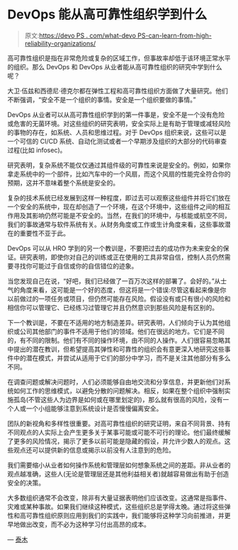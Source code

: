 # DevOps 能从高可靠性组织学到什么

> 原文:[https://devo PS . com/what-devo PS-can-learn-from-high-reliability-organizations/](https://devops.com/what-devops-can-learn-from-high-reliability-organizations/)

高可靠性组织是指在非常危险或复杂的区域工作，但事故率却低于该环境正常水平的组织。那么 DevOps 和 DevOps 从业者能从高可靠性组织的研究中学到什么呢？

大卫·伍兹和西德尼·德克尔都在弹性工程和高可靠性组织方面做了大量研究。他们不断强调，“安全不是一个组织的事情。安全是一个组织要做的事情。”

DevOps 从业者可以从高可靠性组织学到的第一件事是，安全不是一个没有危险或危害的无菌环境。对这些组织的研究表明，安全实际上是有助于管理或减轻风险的事物的存在，如系统、人员和思维过程。对于 DevOps 组织来说，这些可以是一个可信的 CI/CD 系统、自动化测试或者一个早期涉及组织的大部分的代码审查过程(比如 infosec)。

研究表明，复杂系统不能仅仅通过其组件级的可靠性来说是安全的。例如，如果你拿走系统中的一个部件，比如汽车中的一个风扇，而这个风扇的性能完全符合你的预期，这并不意味着整个系统是安全的。

复杂的技术系统已经发展到这样一种程度，即过去可以观察这些组件并将它们放在一个安全的系统中，现在却创造了一个环境，在这个环境中，这些组件之间的相互作用及其影响仍然可能是不安全的。当然，在我们的环境中，与核能或航空不同，我们的事故通常与软件系统有关。从财务角度或工作或生计角度来看，这些事故潜在的重要性不亚于此。

DevOps 可以从 HRO 学到的另一个教训是，不要把过去的成功作为未来安全的保证。研究表明，即使你对自己的训练或正在使用的工具非常自信，控制人员仍然需要寻找你可能过于自信或你的自信错位的迹象。

当您发现自己在说，“好吧，我们已经做了一百万次这样的部署了。会好的。”从士气的角度来看，这可能是一个好的态度，但这将是一个错误:尽管这看起来像是你以前做过的一项任务或项目，但仍然可能存在风险。假设没有或只有很小的风险和相信你可以管理它、已经练习过管理它并且仍然意识到那些风险是有区别的。

下一个教训是，不要在不适用的地方制造差异。研究表明，人们倾向于认为其他组织或公司其他部门的事件不适用于他们的领域。他们在很远的地方。它们是不同的，有不同的限制。他们有不同的操作环境，由不同的人操作。人们很容易忽略其中提出的潜在教训，但希望提高其弹性和可靠性的组织会有意更深入地研究这些事件中的潜在模式，并尝试从适用于它们的部分中学习，而不是关注其他部分有多么不同。

在调查问题或解决问题时，人们必须能够自由地交流和分享信息，并更新他们对系统如何工作的思维模式，以避免分散的问题解决。相反，如果在整个组织中强制实施孤岛(不管这些人为边界是如何或在哪里划定的)，那么就有很高的风险，没有一个人或一个小组能够注意到系统设计是否慢慢偏离安全。

团队的新视角和多样性很重要。对高可靠性组织的研究证明，来自不同背景、持有不同观点的人实际上会产生更多关于某事可能或可能不可行的理论。他们最终缓解了更多的风险情况，揭示了更多以前可能是隐藏的假设，并允许少数人的观点。这些观点还可以提供新的信息或揭示以前没有人注意到的危险。

我们需要缩小从业者如何操作系统和管理层如何想象系统之间的差距。非从业者的观点越准确，这些人(无论是管理层还是其他利益相关者)就越容易做出有助于创造安全的决策。

大多数组织通常不会改变，除非有大量证据表明他们应该改变。这通常是指事件、灾难或某种事故。如果我们继续这种模式，这些组织总是学得太晚。通过将这些弹性和高可靠性组织原则应用到我们的实践中，我们能够将这种学习向前推进，并更早地做出改变，而不必为这种学习付出高昂的成本。

— [泰木](https://devops.com/author/thai-wood/)